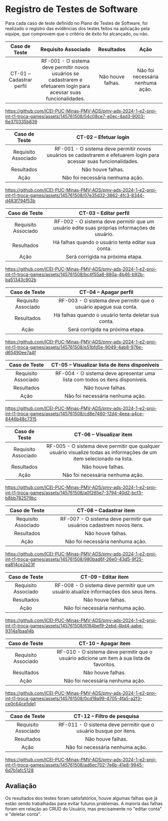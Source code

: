 # Registro de Testes de Software

Para cada caso de teste definido no Plano de Testes de Software, foi realizado o registro das evidências dos testes feitos na aplicação pela equipe, que comprovem que o critério de êxito foi alcançado, ou não.

| **Caso de Teste** | **Requisito Associado** | **Resultados** | **Ação** |
|:---: |:---: |:---: |:---: |
| CT-01 – Cadastrar perfil | RF-001 - O sistema deve permitir novos usuários se cadastrarem e efetuarem login para acessar suas funcionalidades. | Não houve falhas. | Não foi necessária nenhuma ação. |

https://github.com/ICEI-PUC-Minas-PMV-ADS/pmv-ads-2024-1-e2-proj-int-t1-troca-games/assets/145761508/54c08ce7-e0ec-4ad3-9003-6e370335b839

| **Caso de Teste** 	| **CT-02 – Efetuar login** 	|
|:---:	|:---:	|
|	Requisito Associado 	| RF-001 - O sistema deve permitir novos usuários se cadastrarem e efetuarem login para acessar suas funcionalidades. |
| Resultados | Não houve falhas. |
| Ação | Não foi necessária nenhuma ação. |

https://github.com/ICEI-PUC-Minas-PMV-ADS/pmv-ads-2024-1-e2-proj-int-t1-troca-games/assets/145761508/07e35d32-3862-4fc3-8344-d483f794f53b

| **Caso de Teste** 	| **CT-03 – Editar perfil** 	|
|:---:	|:---:	|
|	Requisito Associado 	| RF-002 - O sistema deve permitir que um usuário edite suas próprias informações de usuário. |
| Resultados | Há falhas quando o usuário tenta editar sua conta. |
| Ação | Será corrigida na próxima etapa. |

https://github.com/ICEI-PUC-Minas-PMV-ADS/pmv-ads-2024-1-e2-proj-int-t1-troca-games/assets/145761508/bc4f55a8-880a-4b46-b92b-ba51343c902b

| **Caso de Teste** 	| **CT-04 – Apagar perfil** 	|
|:---:	|:---:	|
|	Requisito Associado 	| RF-003 - O sistema deve permitir que o usuário apague sua conta. |
| Resultados | Há falhas quando o usuário tenta deletar sua conta. |
| Ação | Será corrigida na próxima etapa. |

https://github.com/ICEI-PUC-Minas-PMV-ADS/pmv-ads-2024-1-e2-proj-int-t1-troca-games/assets/145761508/e51bfd5e-9049-4ab8-976e-d65490ee7a4f

| **Caso de Teste** 	| **CT-05 – Visualizar lista de itens disponíveis** 	|
|:---:	|:---:	|
|	Requisito Associado 	| RF-004 - O sistema deve apresentar uma lista com todos os itens disponíveis. |
| Resultados | Não houve falhas. |
| Ação | Não foi necessária nenhuma ação. |

https://github.com/ICEI-PUC-Minas-PMV-ADS/pmv-ads-2024-1-e2-proj-int-t1-troca-games/assets/145761508/cd8e7460-12d4-4eea-a4ce-8446b48c7315

| **Caso de Teste** 	| **CT-06 – Visualizar item** 	|
|:---:	|:---:	|
|	Requisito Associado 	| RF-005 - O sistema deve permitir que qualquer usuário visualize todas as informações de um item selecionado na lista. |
| Resultados | Não houve falhas. |
| Ação | Não foi necessária nenhuma ação. |

https://github.com/ICEI-PUC-Minas-PMV-ADS/pmv-ads-2024-1-e2-proj-int-t1-troca-games/assets/145761508/a0f265e7-3794-40d2-bcf3-b8bb782579bc

| **Caso de Teste** 	| **CT-08 – Cadastrar item** 	|
|:---:	|:---:	|
|	Requisito Associado 	| RF-007 - O sistema deve permitir que usuários cadastrem novos itens. |
| Resultados | Não houve falhas. |
| Ação | Não foi necessária nenhuma ação. |

https://github.com/ICEI-PUC-Minas-PMV-ADS/pmv-ads-2024-1-e2-proj-int-t1-troca-games/assets/145761508/980bad6f-26e0-43d5-9f25-ea814ce2a23f

| **Caso de Teste** 	| **CT-09 – Editar item** 	|
|:---:	|:---:	|
|	Requisito Associado 	| RF-008 - O sistema deve permitir que um usuário atualize informações dos seus itens. |
| Resultados | Não houve falhas. |
| Ação | Não foi necessária nenhuma ação. |

https://github.com/ICEI-PUC-Minas-PMV-ADS/pmv-ads-2024-1-e2-proj-int-t1-troca-games/assets/145761508/6164bef9-2ebd-4bd4-aabe-9314a1baa14b

| **Caso de Teste** 	| **CT-10 – Apagar item** 	|
|:---:	|:---:	|
|	Requisito Associado 	| RF-010 - O sistema deve permitir que o usuário adicione um item à sua lista de favoritos. |
| Resultados | Não houve falhas. |
| Ação | Não foi necessária nenhuma ação. |

https://github.com/ICEI-PUC-Minas-PMV-ADS/pmv-ads-2024-1-e2-proj-int-t1-troca-games/assets/145761508/0cd19a99-4705-4fa5-a2f3-ce0c64ce5de1

| **Caso de Teste** 	| **CT-12 – Filtro de pesquisa** 	|
|:---:	|:---:	|
|	Requisito Associado 	| RF-011 - O sistema deve permitir que o usuário busque por itens. |
| Resultados | Não houve falhas. |
| Ação | Não foi necessária nenhuma ação. |

https://github.com/ICEI-PUC-Minas-PMV-ADS/pmv-ads-2024-1-e2-proj-int-t1-troca-games/assets/145761508/ad6ec702-7e6b-41e8-9945-6d7b1afc5128

## Avaliação

Os resultados dos testes foram satisfatórios, houve algumas falhas que já estão sendo trabalhadas para evitar futuros problemas.
A maioria das falhas foram em relação ao CRUD do Usuário, mas precisamente no "editar conta" e "deletar conta".
